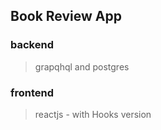 ## Book Review App

### backend 
> grapqhql and postgres

### frontend
> reactjs - with Hooks version
